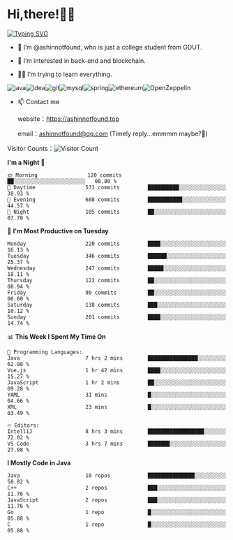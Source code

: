 # Hi,there!👨‍🔧
[![Typing SVG](https://readme-typing-svg.herokuapp.com?font=Fira+Code&pause=1000&width=435&lines=Welcome%2C+this+is+ashinnotfound%F0%9F%98%81+)](https://git.io/typing-svg)

- 👋 I’m @ashinnotfound, who is just a college student from GDUT.

- 👀 I’m interested in back-end and blockchain.

- 👨‍🔧 I’m trying to learn everything.

![java](https://img.shields.io/badge/Java-ED8B00?style=for-the-badge&logo=openjdk&logoColor=white)![idea](https://img.shields.io/badge/IntelliJ_IDEA-000000.svg?style=for-the-badge&logo=intellij-idea&logoColor=white
)![git](https://img.shields.io/badge/GIT-E44C30?style=for-the-badge&logo=git&logoColor=white
)![mysql](https://img.shields.io/badge/MySQL-005C84?style=for-the-badge&logo=mysql&logoColor=white)![spring](https://img.shields.io/badge/Spring-6DB33F?style=for-the-badge&logo=spring&logoColor=white)![ethereum](https://img.shields.io/badge/Ethereum-3C3C3D?style=for-the-badge&logo=Ethereum&logoColor=white)![OpenZeppelin](https://img.shields.io/badge/OpenZeppelin-4E5EE4?logo=openzeppelin&logoColor=fff&style=for-the-badge)


- 📫 Contact me
    
    website：https://ashinnotfound.top
    
    email：ashinnotfound@qq.com (Timely reply...emmmm maybe?🤪)

​Visitor Counts：![Visitor Count](https://profile-counter.glitch.me/ashinnotfound/count.svg)

<!--START_SECTION:waka-->
**I'm a Night 🦉** 

```text
🌞 Morning                120 commits         ██░░░░░░░░░░░░░░░░░░░░░░░   08.80 % 
🌆 Daytime                531 commits         ██████████░░░░░░░░░░░░░░░   38.93 % 
🌃 Evening                608 commits         ███████████░░░░░░░░░░░░░░   44.57 % 
🌙 Night                  105 commits         ██░░░░░░░░░░░░░░░░░░░░░░░   07.70 % 
```
📅 **I'm Most Productive on Tuesday** 

```text
Monday                   220 commits         ████░░░░░░░░░░░░░░░░░░░░░   16.13 % 
Tuesday                  346 commits         ██████░░░░░░░░░░░░░░░░░░░   25.37 % 
Wednesday                247 commits         █████░░░░░░░░░░░░░░░░░░░░   18.11 % 
Thursday                 122 commits         ██░░░░░░░░░░░░░░░░░░░░░░░   08.94 % 
Friday                   90 commits          ██░░░░░░░░░░░░░░░░░░░░░░░   06.60 % 
Saturday                 138 commits         ███░░░░░░░░░░░░░░░░░░░░░░   10.12 % 
Sunday                   201 commits         ████░░░░░░░░░░░░░░░░░░░░░   14.74 % 
```


📊 **This Week I Spent My Time On** 

```text
💬 Programming Languages: 
Java                     7 hrs 2 mins        ████████████████░░░░░░░░░   62.98 % 
Vue.js                   1 hr 42 mins        ████░░░░░░░░░░░░░░░░░░░░░   15.27 % 
JavaScript               1 hr 2 mins         ██░░░░░░░░░░░░░░░░░░░░░░░   09.28 % 
YAML                     31 mins             █░░░░░░░░░░░░░░░░░░░░░░░░   04.66 % 
XML                      23 mins             █░░░░░░░░░░░░░░░░░░░░░░░░   03.49 % 

🔥 Editors: 
IntelliJ                 8 hrs 3 mins        ██████████████████░░░░░░░   72.02 % 
VS Code                  3 hrs 7 mins        ███████░░░░░░░░░░░░░░░░░░   27.98 % 
```

**I Mostly Code in Java** 

```text
Java                     10 repos            ███████████████░░░░░░░░░░   58.82 % 
C++                      2 repos             ███░░░░░░░░░░░░░░░░░░░░░░   11.76 % 
JavaScript               2 repos             ███░░░░░░░░░░░░░░░░░░░░░░   11.76 % 
Go                       1 repo              █░░░░░░░░░░░░░░░░░░░░░░░░   05.88 % 
C                        1 repo              █░░░░░░░░░░░░░░░░░░░░░░░░   05.88 % 
```




<!--END_SECTION:waka-->
